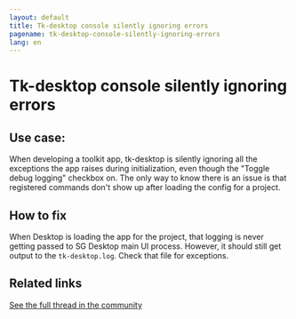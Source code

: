 ```yaml
---
layout: default
title: Tk-desktop console silently ignoring errors
pagename: tk-desktop-console-silently-ignoring-errors
lang: en
---
```


# Tk-desktop console silently ignoring errors

## Use case:

When developing a toolkit app, tk-desktop is silently ignoring all the exceptions the app raises during initialization,  even though the "Toggle debug logging" checkbox on. The only way to know there is an issue is that registered commands don't show up after loading the config for a project.

## How to fix

When Desktop is loading the app for the project, that logging is never getting passed to SG Desktop main UI process.  However, it should still get output to the `tk-desktop.log`.  Check that file for exceptions.


## Related links

[See the full thread in the community](https://community.shotgridsoftware.com/t/tk-desktop-console-silently-ignoring-errors/8570)